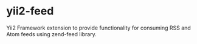 yii2-feed
=========

Yii2 Framework extension to provide functionality for consuming RSS and Atom feeds using zend-feed library.
